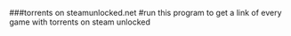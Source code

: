 ###torrents on steamunlocked.net 
#run this program to get a link of every game with torrents on steam unlocked 
